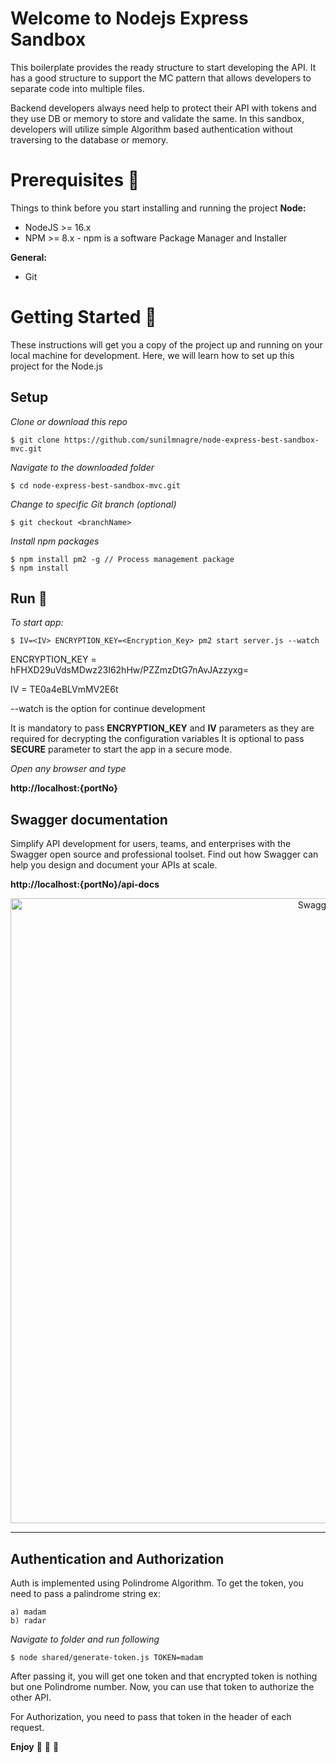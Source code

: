 # Welcome to Nodejs Express Sandbox

This boilerplate provides the ready structure to start developing the API. It has a good structure to support the MC pattern that allows developers to separate code into multiple files.

Backend developers always need help to protect their API with tokens and they use DB or memory to store and validate the same. In this sandbox, developers will utilize simple Algorithm based authentication without traversing to the database or memory.

# Prerequisites :star2:

Things to think before you start installing and running the project
**Node:**

- NodeJS >= 16.x
- NPM >= 8.x - npm is a software Package Manager and Installer

**General:**

- Git

# Getting Started :sunrise_over_mountains:

These instructions will get you a copy of the project up and running on your local machine for development.
Here, we will learn how to set up this project for the Node.js

## Setup

_Clone or download this repo_

    $ git clone https://github.com/sunilmnagre/node-express-best-sandbox-mvc.git

_Navigate to the downloaded folder_

    $ cd node-express-best-sandbox-mvc.git

_Change to specific Git branch (optional)_

    $ git checkout <branchName>

_Install npm packages_

    $ npm install pm2 -g // Process management package
    $ npm install

## Run :rocket:

_To start app:_

    $ IV=<IV> ENCRYPTION_KEY=<Encryption_Key> pm2 start server.js --watch

ENCRYPTION_KEY = hFHXD29uVdsMDwz23I62hHw/PZZmzDtG7nAvJAzzyxg=

IV = TE0a4eBLVmMV2E6t

--watch is the option for continue development

It is mandatory to pass **ENCRYPTION_KEY** and **IV** parameters as they are required for decrypting the configuration variables
It is optional to pass **SECURE** parameter to start the app in a secure mode.

_Open any browser and type_

**http://localhost:{portNo}**

## Swagger documentation

Simplify API development for users, teams, and enterprises with the Swagger open source and professional toolset. Find out how Swagger can help you design and document your APIs at scale.

**http://localhost:{portNo}/api-docs**

<p align="center">
        <img src="assets/swagger.png" width="1000" alt="Swagger Docs" />
</p>

---

## Authentication and Authorization

Auth is implemented using Polindrome Algorithm. To get the token, you need to pass a palindrome string ex:

    a) madam
    b) radar

_Navigate to folder and run following_

    $ node shared/generate-token.js TOKEN=madam

After passing it, you will get one token and that encrypted token is nothing but one Polindrome number. Now, you can use that token to authorize the other API.

For Authorization, you need to pass that token in the header of each request.

**Enjoy** :tada: :clap: :beers:
